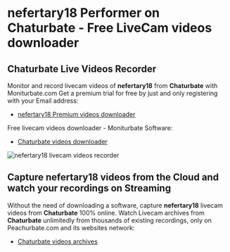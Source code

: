 # nefertary18 Performer on Chaturbate - Free LiveCam videos downloader

## Chaturbate Live Videos Recorder

Monitor and record livecam videos of **nefertary18** from **Chaturbate** with Moniturbate.com
Get a premium trial for free by just and only registering with your Email address:
* [nefertary18 Premium videos downloader](https://moniturbate.com/request-demo-licence-key.html)

Free livecam videos downloader - Moniturbate Software:
* [Chaturbate videos downloader](https://moniturbate.com/moniturbate-download-software.html)

![nefertary18 livecam videos recorder](https://peachurnet.com/templates/moniturbate-software.png)


## Capture nefertary18 videos from the Cloud and watch your recordings on Streaming

Without the need of downloading a software, capture **nefertary18** livecam videos from **Chaturbate** 100% online.
Watch Livecam archives from **Chaturbate** unlimitedly from thousands of existing recordings, only on Peachurbate.com and its websites network:
* [Chaturbate videos archives](https://peachurnet.com/)